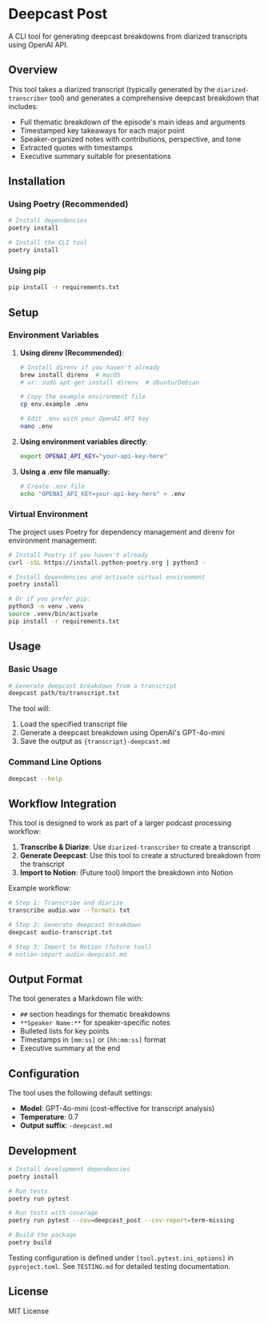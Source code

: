 # Deepcast Post

A CLI tool for generating deepcast breakdowns from diarized transcripts using OpenAI API.

## Overview

This tool takes a diarized transcript (typically generated by the `diarized-transcriber` tool) and generates a comprehensive deepcast breakdown that includes:

- Full thematic breakdown of the episode's main ideas and arguments
- Timestamped key takeaways for each major point
- Speaker-organized notes with contributions, perspective, and tone
- Extracted quotes with timestamps
- Executive summary suitable for presentations

## Installation

### Using Poetry (Recommended)

```bash
# Install dependencies
poetry install

# Install the CLI tool
poetry install
```

### Using pip

```bash
pip install -r requirements.txt
```

## Setup

### Environment Variables

1. **Using direnv (Recommended)**:

   ```bash
   # Install direnv if you haven't already
   brew install direnv  # macOS
   # or: sudo apt-get install direnv  # Ubuntu/Debian

   # Copy the example environment file
   cp env.example .env

   # Edit .env with your OpenAI API key
   nano .env
   ```

2. **Using environment variables directly**:

   ```bash
   export OPENAI_API_KEY="your-api-key-here"
   ```

3. **Using a .env file manually**:
   ```bash
   # Create .env file
   echo "OPENAI_API_KEY=your-api-key-here" > .env
   ```

### Virtual Environment

The project uses Poetry for dependency management and direnv for environment management:

```bash
# Install Poetry if you haven't already
curl -sSL https://install.python-poetry.org | python3 -

# Install dependencies and activate virtual environment
poetry install

# Or if you prefer pip:
python3 -m venv .venv
source .venv/bin/activate
pip install -r requirements.txt
```

## Usage

### Basic Usage

```bash
# Generate deepcast breakdown from a transcript
deepcast path/to/transcript.txt
```

The tool will:

1. Load the specified transcript file
2. Generate a deepcast breakdown using OpenAI's GPT-4o-mini
3. Save the output as `{transcript}-deepcast.md`

### Command Line Options

```bash
deepcast --help
```

## Workflow Integration

This tool is designed to work as part of a larger podcast processing workflow:

1. **Transcribe & Diarize**: Use `diarized-transcriber` to create a transcript
2. **Generate Deepcast**: Use this tool to create a structured breakdown from the transcript
3. **Import to Notion**: (Future tool) Import the breakdown into Notion

Example workflow:

```bash
# Step 1: Transcribe and diarize
transcribe audio.wav --formats txt

# Step 2: Generate deepcast breakdown
deepcast audio-transcript.txt

# Step 3: Import to Notion (future tool)
# notion-import audio-deepcast.md
```

## Output Format

The tool generates a Markdown file with:

- `##` section headings for thematic breakdowns
- `**Speaker Name:**` for speaker-specific notes
- Bulleted lists for key points
- Timestamps in `[mm:ss]` or `[hh:mm:ss]` format
- Executive summary at the end

## Configuration

The tool uses the following default settings:

- **Model**: GPT-4o-mini (cost-effective for transcript analysis)
- **Temperature**: 0.7
- **Output suffix**: `-deepcast.md`

## Development

```bash
# Install development dependencies
poetry install

# Run tests
poetry run pytest

# Run tests with coverage
poetry run pytest --cov=deepcast_post --cov-report=term-missing

# Build the package
poetry build
```

Testing configuration is defined under `[tool.pytest.ini_options]` in `pyproject.toml`. See `TESTING.md` for detailed testing documentation.

## License

MIT License
